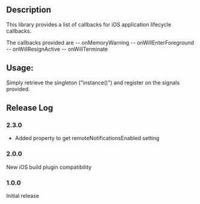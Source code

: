 ## Description

This library provides a list of callbacks for iOS application lifecycle callbacks.

The callbacks provided are
-- onMemoryWarning
-- onWillEnterForeground
-- onWillResignActive
-- onWillTerminate

## Usage:

Simply retrieve the singleton ("instance()") and register on the signals provided.

## Release Log

### 2.3.0

- Added property to get remoteNotificationsEnabled setting

### 2.0.0

New iOS build plugin compatibility

### 1.0.0

Initial release
